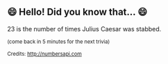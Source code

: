 ## 😄 Hello! Did you know that... 😄
23 is the number of times Julius Caesar was stabbed.

<sup>(come back in 5 minutes for the next trivia)</sup>


<sup>Credits: http://numbersapi.com</sup>
